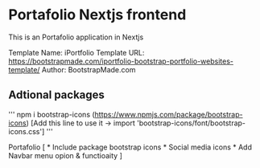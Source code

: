 # Portafolio Nextjs frontend

This is an Portafolio application in Nextjs

Template Name: iPortfolio
Template URL: https://bootstrapmade.com/iportfolio-bootstrap-portfolio-websites-template/
Author: BootstrapMade.com

## Adtional packages
'''
npm i bootstrap-icons (https://www.npmjs.com/package/bootstrap-icons) [Add this line to use it -> import 'bootstrap-icons/font/bootstrap-icons.css']
'''

Portafolio
[
	* Include package bootstrap icons
	*	Social media icons
	* Add Navbar menu opion & functioaity
]